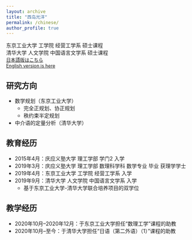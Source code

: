 ```yaml
---
layout: archive
title: "西岛光洋"
permalink: /chinese/
author_profile: true
---
```

东京工业大学 工学院 经营工学系 硕士课程<br>
清华大学 人文学院 中国语言文学系 硕士课程<br>
<span style="font-size: 90%;">[日本語版はこちら](https://xidaogy.github.io)<br>
 [English version is here](https://xidaogy.github.io/english/)</span>

## 研究方向
- 数学规划（东京工业大学）
  - 完全正规划、协正规划
  - 秩约束半定规划
- 中介语的定量分析（清华大学）

## 教育经历
- 2015年4月：庆应义塾大学 理工学部 学门2 入学
- 2019年3月：庆应义塾大学 理工学部 数理科学科 数学专业 毕业 获理学学士
- 2019年4月：东京工业大学 工学院 经营工学系 入学
- 2019年9月：清华大学 人文学院 中国语言文学系 入学
  - 基于东京工业大学-清华大学联合培养项目的双学位

## 教学经历
- 2020年10月–2020年12月：于东京工业大学担任“数理工学”课程的助教
- 2020年10月–至今：于清华大学担任“日语（第二外语）（1）”课程的助教

